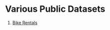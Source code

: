 # Various Public Datasets
1. [Bike Rentals](https://aka.ms/bike-rentals "Microsoft Azure Bike Rentals dataset")

